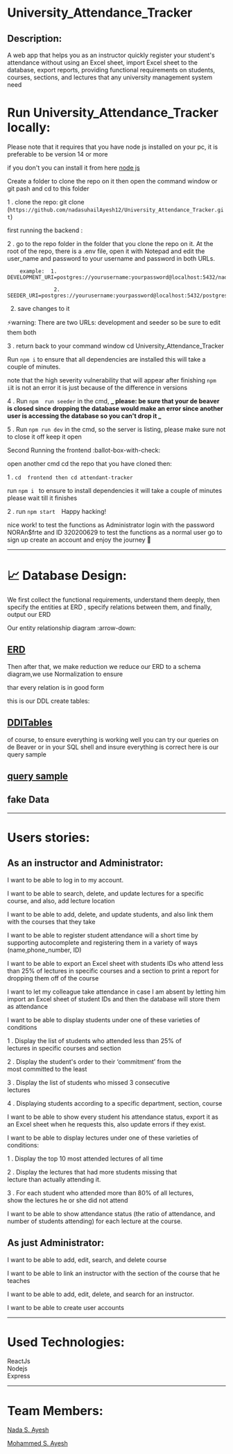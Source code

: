 # University_Attendance_Tracker

## Description:
A web app that helps you  as an instructor quickly register your student's attendance without using an Excel sheet, import Excel sheet to the database, export reports, providing functional requirements on students, courses, sections, and lectures that any university management system need

# Run University_Attendance_Tracker locally:

Please note that  it requires that you have node js installed on your pc, it is preferable to be version 14 or more 

if you don't you can install it from here  [node js](https://nodejs.org/en)

Create a folder to clone the repo on it then open the command window or git pash and cd to this folder

 1 . clone the repo: git clone (`https://github.com/nadasuhailAyesh12/University_Attendance_Tracker.git`)

  first running the  backend :

 2 . go to the repo folder in the folder that you clone the repo on it. At the root of the repo, there is a .env file, open it with Notepad and edit the user_name and password to your username and password in both URLs.

```
    example:  1.  DEVELOPMENT_URI=postgres://yourusername:yourpassword@localhost:5432/nadamohattendance
```

```
               2.  SEEDER_URI=postgres://yourusername:yourpassword@localhost:5432/postgres
```
2. save changes to it 

<!---->

⚡warning: There  are two URLs: development and seeder so be sure to edit them both

3 . return back to your command window cd  University_Attendance_Tracker 

Run  `npm i` to ensure that all dependencies are installed this will take a couple of minutes.

note that the high severity vulnerability that will appear after finishing `npm i`it is not an error it is just because of the difference in versions

 4 .  Run `npm  run seeder` in the cmd,  **_ please: be sure that your de beaver is closed since dropping the database would make an error since another user is accessing the database so you can't drop it _**

5 . Run `npm run dev`  in the cmd, so the server is listing, please make sure not to close it off keep it open 

Second Running the frontend :ballot-box-with-check:

open another cmd cd  the repo that you have cloned then:

1 . `cd  frontend then cd attendant-tracker  `

  run  `npm i ` to ensure to install dependencies it will take a couple of minutes please wait till it finishes
  
2  . run  `npm start  `Happy hacking!

 nice work!  to test the functions as Administrator login with the password  NORAn$frte and ID 320200629
  to test the functions as a normal user go to sign up create an account and enjoy the journey 🎀

***

# 📈 Database Design:

We first collect the functional requirements, understand them deeply, then specify the entities at ERD , specify relations between them, and finally, output our ERD 

Our   entity relationship diagram :arrow-down:

## [ERD ](https://drive.google.com/file/d/1-jj47bS4wtTT9SrKN5q0XeCT0RWApCzX/view?usp=sharing)[](https://drive.google.com/file/d/1-jj47bS4wtTT9SrKN5q0XeCT0RWApCzX/view?usp=sharing)

Then after that, we make reduction we reduce our ERD to a schema diagram,we use Normalization to ensure 

thar every relation is in good form 

this is our DDL create tables:

## [DDlTables](https://drive.google.com/file/d/1WvmDiDvG02LfUO2hlLyl8KCX0U472kEW/view?usp=sharing)

 of course, to ensure everything is working well you can try our queries on de Beaver or in your SQL shell and insure everything is correct here is our query sample

## [query sample](https://drive.google.com/file/d/1-PpTgoXtmdQdOTb_VzLyQn_j1bFVx4Yd/view?usp=sharing)

## fake Data

***

# Users stories:

## As an instructor and Administrator:

I want to be able to log in to my account.

I want to be able to search, delete, and update lectures for a specific course, and also, add lecture location 

I want to be able to add, delete, and update students, and also link them with the courses that they take

I want to be able to register student attendance will a short time by supporting autocomplete and registering them in a variety of  ways (name,phone_number, ID) 

I want to be able to  export an Excel sheet with students IDs  who attend less than 25% of lectures in specific courses and a section to print a report for dropping them off of the course

I want to let my colleague take attendance in  case I am absent by letting him import  an Excel sheet of student IDs  and then the database will  store them as attendance

I want to be able to display  students  under  one of these varieties of conditions 

1 .  Display the list of students who attended less than 25% of  
lectures in specific courses and section

2 . Display the student's order to their ‘commitment’ from the  
most  committed  to  the  least

3 .  Display  the  list  of  students  who  missed  3  consecutive  
lectures

4  . Displaying students  according to a specific department, section, course

I want to be able to show every student his attendance status, export it as an Excel sheet when he requests this, also update errors if they exist.

 I want to be able to display  lectures  under  one of these varieties of conditions:

1 .  Display the top 10 most attended lectures of all time

 2 . Display the lectures that had more students missing that  
lecture than actually attending it.

3 . For each student who attended more than 80% of all lectures,  
show the lectures he or she did not attend

I want to be able to show attendance status (the ratio of attendance, and number of students attending) for each lecture at the course.

## As just Administrator:

I want to be able to add, edit,  search, and delete course 

I want to be able to link an instructor with the section of the course that he teaches 

 I want to be able to add, edit, delete, and search for an instructor.

I want to be able to create user accounts 

***

# Used Technologies:

ReactJs  
Nodejs  
Express

***

# Team Members:

[Nada S. Ayesh](https://github.com/nadasuhailAyesh12)

[Mohammed  S. Ayesh](https://github.com/mohmmadAyesh)
